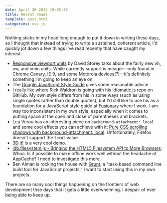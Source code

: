 ```yaml
---
date: April 26 2012 19:05:39
title: Recent reads
template: post.html
categories: css js
---
```


Nothing sticks in my head long enough to put it down in writing these days, so I thought that instead of trying to write a sustained, coherent article, I'd quickly jot down a few things I've read recently that have caught my interest.

* [Responsive viewport units](http://generatedcontent.org/post/21279324555/viewportunits) by David Storey talks about the fairly new vh, vw, and vmin units. While currently support is meager—only found in Chrome Canary, IE 9, and some Motorola devices(?)—it's definitely something I'm going to keep an eye on.
* The [Google JavaScript Style Guide](https://google.github.io/styleguide/jsguide.html) gives some reasonable advice.
* I really like where Rick Waldron is going with his [Idiomatic.js](https://github.com/rwldrn/idiomatic.js) repo on GitHub. My own style differs from his in some ways (such as using single quotes rather than double quotes), but I'd still like to use his as a foundation for a JavaScript style guide at [Fusionary](http://www.fusionary.com/) where I work. I am way too inconsistent in my own style, especially when it comes to putting space at the open and close of parentheses and brackets.
* Lea Verou has an interesting piece on `background-attachment: local` and some cool effects you can achieve with it: [Pure CSS scrolling shadows with background-attachment: local](http://lea.verou.me/2012/04/background-attachment-local/). Unfortunately, Firefox doesn't support the `local` value.
* [3D it!](http://www.edankwan.com/lab/3dit) is a very cool demo.
* [idb.filesystem.js - Bringing the HTML5 Filesystem API to More Browsers](http://ericbidelman.tumblr.com/post/21649963613/idb-filesystem-js-bringing-the-html5-filesystem-api): Whoa. Is it possible to make offline work well without the headache of AppCache? I need to investigate this more.
* Ben Alman is rocking the house with [Grunt](https://github.com/cowboy/grunt), a "task-based command line build tool for JavaScript projects." I want to start using this in my own projects.

There are so many cool things happening on the frontiers of web development thse days that it gets a little overwhelming. I despair of ever being able to keep up.
